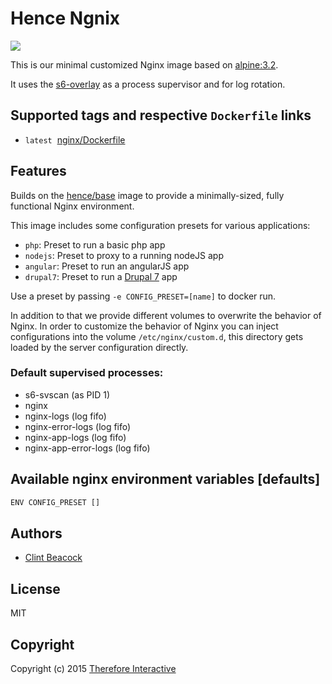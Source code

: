 # Hence Ngnix

[![](https://badge.imagelayers.io/hence/nginx:latest.svg)](https://imagelayers.io/?images=hence/nginx:latest 'Get your own badge on imagelayers.io')

This is our minimal customized Nginx image based on [alpine:3.2](https://registry.hub.docker.com/_/alpine/).

It uses the [s6-overlay](https://github.com/just-containers/s6-overlay) as a process supervisor and for log rotation.

## Supported tags and respective `Dockerfile` links
* `latest`&nbsp;&nbsp;[nginx/Dockerfile](https://github.com/hence-io/images/blob/master/nginx/Dockerfile)

## Features
Builds on the [hence/base](https://registry.hub.docker.com/u/hence/base/) image to provide a minimally-sized, fully functional Nginx environment.

This image includes some configuration presets for various applications:

* `php`: Preset to run a basic php app
* `nodejs`: Preset to proxy to a running nodeJS app
* `angular`: Preset to run an angularJS app
* `drupal7`: Preset to run a [Drupal 7](http://drupal.org) app

Use a preset by passing `-e CONFIG_PRESET=[name]` to docker run.

In addition to that we provide different volumes to overwrite the behavior of
Nginx. In order to customize the behavior of Nginx you can inject
configurations into the volume ```/etc/nginx/custom.d```, this directory gets
loaded by the server configuration directly.

### Default supervised processes:
* s6-svscan (as PID 1)
* nginx
* nginx-logs (log fifo)
* nginx-error-logs (log fifo)
* nginx-app-logs (log fifo)
* nginx-app-error-logs (log fifo)

## Available nginx environment variables [defaults]
```bash
ENV CONFIG_PRESET []
```

## Authors
* [Clint Beacock](https://github.com/clintbeacock)

## License
MIT

## Copyright
Copyright (c) 2015 [Therefore Interactive](http://therefore.ca)
